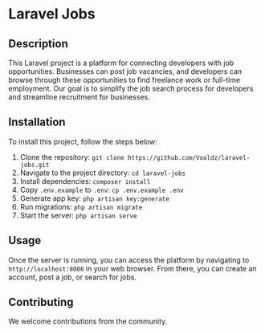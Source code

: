# Laravel Jobs

## Description
This Laravel project is a platform for connecting developers with job opportunities. Businesses can post job vacancies, and developers can browse through these opportunities to find freelance work or full-time employment. Our goal is to simplify the job search process for developers and streamline recruitment for businesses.

## Installation
To install this project, follow the steps below:

1. Clone the repository: `git clone https://github.com/Vooldz/laravel-jobs.git`
2. Navigate to the project directory: `cd laravel-jobs`
3. Install dependencies: `composer install`
4. Copy `.env.example` to `.env`: `cp .env.example .env`
5. Generate app key: `php artisan key:generate`
6. Run migrations: `php artisan migrate`
7. Start the server: `php artisan serve`

## Usage
Once the server is running, you can access the platform by navigating to `http://localhost:8000` in your web browser. From there, you can create an account, post a job, or search for jobs.

## Contributing
We welcome contributions from the community.

